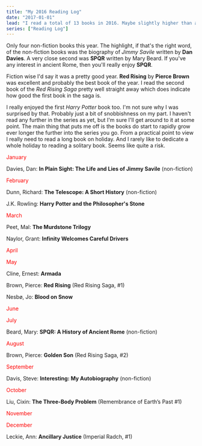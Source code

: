 ```yaml
---
title: "My 2016 Reading Log"
date: "2017-01-01"
lead: "I read a total of 13 books in 2016. Maybe slightly higher than average but not by much."
series: ["Reading Log"]
---
```


<!--more-->

Only four non-fiction books this year. The highlight, if that's the right word, of the non-fiction books was the biography of *Jimmy Savile* written by **Dan Davies**. A very close second was **SPQR** written by Mary Beard. If you've any interest in ancient Rome, then you'll really enjoy **SPQR**.

Fiction wise I'd say it was a pretty good year. **Red Rising** by **Pierce Brown** was excellent and probably the best book of the year. I read the second book of the *Red Rising Saga* pretty well straight away which does indicate how good the first book in the saga is.

I really enjoyed the first *Harry Potter* book too. I'm not sure why I was surprised by that. Probably just a bit of snobbishness on my part. I haven't read any further in the series as yet, but I'm sure I'll get around to it at some point. The main thing that puts me off is the books do start to rapidly grow ever longer the further into the series you go. From a practical point to view I really need to read a long book on holiday. And I rarely like to dedicate a whole holiday to reading a solitary book. Seems like quite a risk.

<span style="color: #ff0000;">January</span>

Davies, Dan: **In Plain Sight: The Life and Lies of Jimmy Savile** (non-fiction)

<span style="color: #ff0000;">February</span>

Dunn, Richard: **The Telescope: A Short History** (non-fiction)

J.K. Rowling: **Harry Potter and the Philosopher's Stone**

<span style="color: #ff0000;">March</span>

Peet, Mal: **The Murdstone Trilogy**

Naylor, Grant: **Infinity Welcomes Careful Drivers**

<span style="color: #ff0000;">April</span>

<span style="color: #ff0000;">May</span>

Cline, Ernest: **Armada**

Brown, Pierce: **Red Rising** (Red Rising Saga, #1)

Nesbø, Jo: **Blood on Snow**

<span style="color: #ff0000;">June</span>

<span style="color: #ff0000;">July</span>

Beard, Mary: **SPQR: A History of Ancient Rome** (non-fiction)

<span style="color: #ff0000;">August</span>

Brown, Pierce: **Golden Son** (Red Rising Saga, #2)

<span style="color: #ff0000;">September</span>

Davis, Steve: **Interesting: My Autobiography** (non-fiction)

<span style="color: #ff0000;">October</span>

Liu, Cixin: **The Three-Body Problem** (Remembrance of Earth’s Past #1)

<span style="color: #ff0000;">November</span>

<span style="color: #ff0000;">December</span>

Leckie, Ann: **Ancillary Justice** (Imperial Radch, #1)
